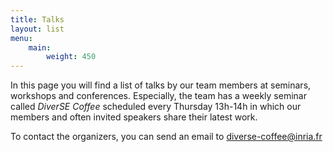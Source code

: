 ```yaml
---
title: Talks
layout: list
menu: 
    main:
        weight: 450
---
```



In this page you will find a list of talks by our team members at seminars,
workshops and conferences. Especially, the team has a weekly seminar called
*DiverSE Coffee* scheduled every Thursday 13h-14h in which our members and often
invited speakers share their latest work.

To contact the organizers, you can send an email to diverse-coffee@inria.fr